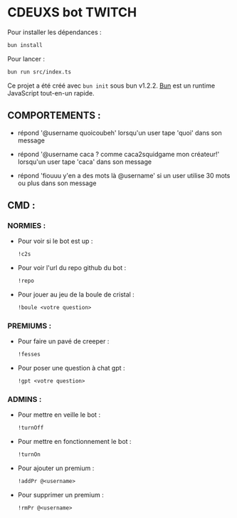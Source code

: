 # CDEUXS bot TWITCH

Pour installer les dépendances :

```bash
bun install
```

Pour lancer :

```bash
bun run src/index.ts
```

Ce projet a été créé avec `bun init` sous bun v1.2.2. [Bun](https://bun.sh) est un runtime JavaScript tout-en-un rapide.

## COMPORTEMENTS :

- répond '@username quoicoubeh' lorsqu'un user tape 'quoi' dans son message 

- répond '@username caca ? comme caca2squidgame mon créateur!' lorsqu'un user tape 'caca' dans son message 

- répond 'fiouuu y'en a des mots là @username'
si un user utilise 30 mots ou plus dans son message

## CMD :

### NORMIES :

- Pour voir si le bot est up :
    ```txt
    !c2s
    ```
- Pour voir l'url du repo github du bot :
    ```txt
    !repo
    ```
- Pour jouer au jeu de la boule de cristal :
    ```txt
    !boule <votre question>
    ```

### PREMIUMS :

- Pour faire un pavé de creeper :
    ```txt
    !fesses
    ```
- Pour poser une question à chat gpt :
    ```txt
    !gpt <votre question>
    ```

### ADMINS :

- Pour mettre en veille le bot :
    ```txt
    !turnOff
    ```
- Pour mettre en fonctionnement le bot :
    ```txt
    !turnOn
    ```
- Pour ajouter un premium :
    ```txt
    !addPr @<username>
    ```
- Pour supprimer un premium :
    ```txt
    !rmPr @<username>
    ```